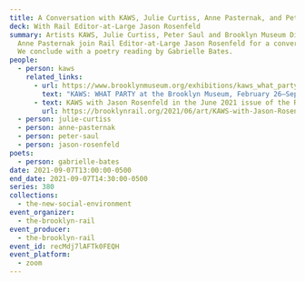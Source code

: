 ```yaml
---
title: A Conversation with KAWS, Julie Curtiss, Anne Pasternak, and Peter Saul
deck: With Rail Editor-at-Large Jason Rosenfeld
summary: Artists KAWS, Julie Curtiss, Peter Saul and Brooklyn Museum Director
  Anne Pasternak join Rail Editor-at-Large Jason Rosenfeld for a conversation.
  We conclude with a poetry reading by Gabrielle Bates.
people:
  - person: kaws
    related_links:
      - url: https://www.brooklynmuseum.org/exhibitions/kaws_what_party
        text: "KAWS: WHAT PARTY at the Brooklyn Museum, February 26–September 5, 2021 "
      - text: KAWS with Jason Rosenfeld in the June 2021 issue of the Rail
        url: https://brooklynrail.org/2021/06/art/KAWS-with-Jason-Rosenfeld
  - person: julie-curtiss
  - person: anne-pasternak
  - person: peter-saul
  - person: jason-rosenfeld
poets:
  - person: gabrielle-bates
date: 2021-09-07T13:00:00-0500
end_date: 2021-09-07T14:30:00-0500
series: 380
collections:
  - the-new-social-environment
event_organizer:
  - the-brooklyn-rail
event_producer:
  - the-brooklyn-rail
event_id: recMdj7lAFTk0FEQH
event_platform:
  - zoom
---
```

